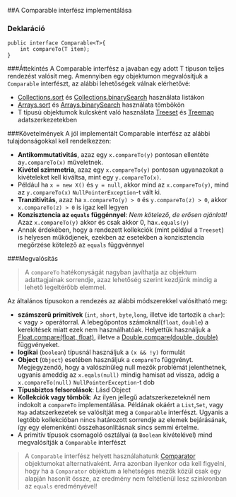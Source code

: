 ##A Comparable interfész implementálása

### Deklaráció
```
public interface Comparable<T>{
    int compareTo(T item);
}
```
###Áttekintés
A Comparable interfész a javaban egy adott T típuson teljes rendezést valósít meg. Amennyiben egy objektumon megvalósítjuk a `Comparable` interfészt, az alábbi lehetőségek válnak elérhetővé:

*  [Collections.sort](http://docs.oracle.com/javase/7/docs/api/java/util/Collections.html#sort(java.util.List) "rendezés") és [Collections.binarySearch](http://docs.oracle.com/javase/7/docs/api/java/util/Collections.html#binarySearch(java.util.List,%20T) "bináris keresés") használata listákon
*  [Arrays.sort](http://docs.oracle.com/javase/7/docs/api/java/util/Arrays.html#sort(byte[]) "rendezés") és [Arrays.binarySearch](http://docs.oracle.com/javase/7/docs/api/java/util/Arrays.html#binarySearch(byte[],%20byte) "bináris keresés") használata tömbökön
*  T típusú objektumok kulcsként való használata [Treeset](http://docs.oracle.com/javase/7/docs/api/java/util/TreeSet.html "treeset") és [Treemap](http://docs.oracle.com/javase/7/docs/api/java/util/TreeMap.html "treemap") adatszerkezetekben

###Követelmények
A jól implementált Comparable interfész az alábbi tulajdonságokkal kell rendelkezzen:
*  **Antikommutativitás**, azaz egy `x.compareTo(y)` pontosan ellentéte a`y.compareTo(x)` műveletnek.
*  **Kivétel szimmetria**, azaz egy `x.compareTo(y)` pontosan ugyanazokat a kivételeket kell kiváltsa, mint egy `y.compareTo(x)`.
  * Például ha `x = new X()` és `y = null`, akkor mind az `x.compareTo(y)`, mind az `y.compareTo(x)` `NullPointerException`-t vált ki.
*  **Tranzitivitás**, azaz ha `x.compareTo(y) > 0` és `y.compareTo(z) > 0`, akkor `x.compareTo(z) > 0` is igaz kell legyen
*  **Konzisztencia az `equals` függénnyel**: *Nem kötelező, de erősen ajánlott!* Azaz `x.compareTo(y)` akkor és csak akkor 0, ha`x.equals(y)`
  * Annak érdekében, hogy a rendezett kollekciók (mint például a `Treeset`) is helyesen működjenek, ezekben az esetekben a konzisztencia megőrzése kötelező az `equals` függvénnyel

###Megvalósítás
> A `compareTo` hatékonyságát nagyban javíthatja az objektum adattagjainak sorrendje, azaz lehetőség szerint kezdjünk mindig a lehető legeltérőbb elemmel.

Az általános típusokon a rendezés az alábbi módszerekkel valósítható meg:
*  **számszerű primitívek** (`int`, `short`, `byte`,`long`, illetve ide tartozik a `char`): < vagy > operátorral. A lebegőpontos számoknál(`float`, `double`) a kerekítések miatt ezek nem használhatóak. Helyettük használjuk a [Float.compare(float, float)](http://docs.oracle.com/javase/7/docs/api/java/lang/Float.html#compare(float,%20float) "Float összehasonlítás"), illetve a [Double.compare(double, double)](http://docs.oracle.com/javase/7/docs/api/java/lang/Double.html#compare(double,%20double) "Double összehasonlítás") függvényeket.
*  **logikai** (`boolean`) típusnál használjuk a `(x && !y)` formulát
*  **Object** (`Object`) esetében használjuk a `compareTo` függvényt. Megjegyzendő, hogy a valószínűleg null mezők problémát jelenthetnek, ugyanis ameddig az `x.eqals(null)` mindig hamisat ad vissza, addig a `x.compareTo(null)` `NullPointerException`-t dob
*  **Típusbiztos felsorolások**: Lásd Object
*  **Kollekciók vagy tömbök**:  Az ilyen jellegű adatszerkezeteknél nem indokolt a `compareTo` implementálása. Példának okáért a `List`,`Set`, vagy `Map` adatszerkezetek se valósítját meg a `Comparable` interfészt. Ugyanis a legtöbb kollekcióban nincs határozott sorrendje az elemek bejárásának, így egy elemenkénti összehasonlításnak sincs semmi értelme.
*  A primitív típusok csomagoló osztályai (a `Boolean` kivételével) mind megvalósítják a `Comparable` interfészt

>A `Comparable` interfész helyett használahatunk [Comparator](https://docs.oracle.com/javase/8/docs/api/java/util/Comparator.html "Comparator objektum") objektumokat alternatívaként. Arra azonban ilyenkor oda kell figyelni, hogy ha a `Comparator` objektum a lehetséges mezők közül csak egy alapján hasonlít össze, az eredmény nem feltétlenül lesz szinkronban az `equals` eredményével!
